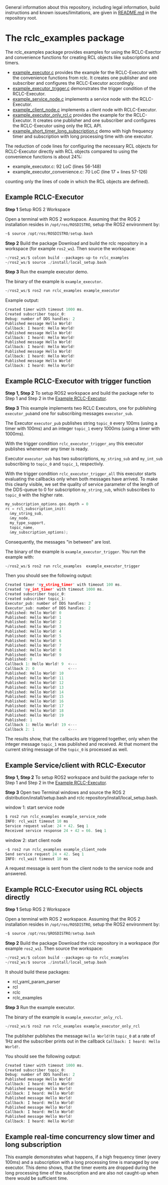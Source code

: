 General information about this repository, including legal information, build instructions and known issues/limitations, are given in [README.md](../README.md) in the repository root.

# The rclc_examples package

The rclc_examples package provides examples for using the RCLC-Exector and convenience functions for creating RCL objects like subscriptions and timers. 

- [example_executor.c](src/example_executor.c) provides the example for the RCLC-Executor with the convenience functions from rclc. It creates one publisher and one subscriber and configures the RCLC-Executor accordingly.
- [example_executor_trigger.c](src/example_executor_trigger.c) demonstrates the trigger condition of the RCLC-Executor.
- [example_service_node.c](src/example_service_node.c) implements a service node with the RCLC-Executor.
- [example_client_node.c](src/example_client_node.c) implements a client node with RCLC-Executor.
- [example_executor_only_rcl.c](src/example_executor_only_rcl.c) provides the example for the RCLC-Executor. It creates one publisher and one subscriber and configures the RCLC-Executor using only the RCL API.
- [example_short_timer_long_subscription.c](src/example_short_timer_long_subscription.c) demo with high frequency timer and subscription with long processing time with one executor.


The reduction of code lines for configuring the necessary RCL objects for RCLC-Executor directly with RCL objects compared to using the convenience functions is about 24%:
- example_executor.c: 92 LoC (lines 56-148)
- example_executor_convenience.c: 70 LoC (line 17 + lines 57-126)

 counting only the lines of code in which the RCL objects are defined).

## Example RCLC-Executor
**Step 1** Setup ROS 2 Workspace

Open a terminal with ROS 2 workspace. Assuming that the ROS 2 installation resides in `/opt/ros/ROSDISTRO`, setup the ROS2 environment by:
```C
~$ source /opt/ros/ROSDISTRO/setup.bash
```

**Step 2** Build the package
Download and build the rclc repository in a workspace (for example `ros2_ws`). Then source the workspace:
```C
~/ros2_ws/$ colcon build --packages-up-to rclc_examples
~/ros2_ws/$ source ./install/local_setup.bash
```

**Step 3** Run the example executor demo.

The binary of the example is `example_executor`.

```C
~/ros2_ws/$ ros2 run rclc_examples example_executor
```

Example output:

```C
Created timer with timeout 1000 ms.
Created subscriber topic_0:
Debug: number of DDS handles: 2
Published message Hello World!
Callback: I heard: Hello World!
Published message Hello World!
Callback: I heard: Hello World!
Published message Hello World!
Callback: I heard: Hello World!
Published message Hello World!
Callback: I heard: Hello World!
Published message Hello World!
Callback: I heard: Hello World!
```

## Example RCLC-Executor with trigger function

**Step 1, Step 2**
To setup ROS2 workspace and build the package refer to Step 1 and Step 2 in the [Example RCLC-Executor](#example-rclc-executor).

**Step 3**
This example implements two RCLC Executors, one for publishing `executor_pub`and one for subscribing messages `executor_sub`.

The Executor `executor_pub` publishes string `topic_0` every 100ms (using a timer with 100ms) and an integer `topic_1` every 1000ms (using a timer with 1000ms).

With the trigger condition `rclc_executor_trigger_any` this executor publishes whenenver any timer is ready.

Executor `executor_sub` has two subscriptions, `my_string_sub` and `my_int_sub` subscribing to `topic_0` and `topic_1`, respectivly.

With the trigger condition `rclc_executor_trigger_all` this executor starts evaluating the callbacks only when both messages have arrived. To make this clearly visible, we set the quality of service parameter of the length of the DDS-queue to 0 for subscription `my_string_sub`, which subscribes to `topic_0` with the higher rate.

```C
my_subscription_options.qos.depth = 0
rc = rcl_subscription_init(
  &my_string_sub,
  &my_node,
  my_type_support,
  topic_name,
  &my_subscription_options);
```

Consequently, the messages "in between" are lost.

The binary of the example is `example_executor_trigger`. You run the example with:
```C
~/ros2_ws/$ ros2 run rclc_examples  example_executor_trigger
```
 Then you should see the following output:

```C
Created timer 'my_string_timer' with timeout 100 ms.
Created 'my_int_timer' with timeout 1000 ms.
Created subscriber topic_0:
Created subscriber topic_1:
Executor_pub: number of DDS handles: 2
Executor_sub: number of DDS handles: 2
Published: Hello World! 0
Published: Hello World! 1
Published: Hello World! 2
Published: Hello World! 3
Published: Hello World! 4
Published: Hello World! 5
Published: Hello World! 6
Published: Hello World! 7
Published: Hello World! 8
Published: Hello World! 9
Published: 0
Callback 1: Hello World! 9  <---
Callback 2: 0               <---
Published: Hello World! 10
Published: Hello World! 11
Published: Hello World! 12
Published: Hello World! 13
Published: Hello World! 14
Published: Hello World! 15
Published: Hello World! 16
Published: Hello World! 17
Published: Hello World! 18
Published: Hello World! 19
Published: 1
Callback 1: Hello World! 19 <---
Callback 2: 1               <---
```
The results show, that the callbacks are triggered together, only when the integer message `topic_1` was published and received. At that moment the current string message of the `topic_0` is processed as well.

## Example Service/client with RCLC-Executor

**Step 1, Step 2**
To setup ROS2 workspace and build the package refer to Step 1 and Step 2 in the [Example RCLC-Executor](#example-rclc-executor).

**Step 3**
Open two Terminal windows and source the ROS 2 distribution/install/setup.bash and rclc repository/install/local_setup.bash.

window 1: start service node
```C
$ ros2 run rclc_examples example_service_node
INFO: rcl_wait timeout 10 ms
Service request value: 24 + 42. Seq 1
Received service response 24 + 42 = 66. Seq 1
```

window 2: start client node
```C
~$ ros2 run rclc_examples example_client_node
Send service request 24 + 42. Seq 1
INFO: rcl_wait timeout 10 ms
```

A request message is sent from the client node to the service node and answered.

## Example RCLC-Executor using RCL objects directly
**Step 1** Setup ROS 2 Workspace

Open a terminal with ROS 2 workspace. Assuming that the ROS 2 installation resides in `/opt/ros/ROSDISTRO`, setup the ROS2 environment by:
```C
~$ source /opt/ros/$ROSDISTRO/setup.bash
```

**Step 2** Build the package
Download the rclc repository in a workspace (for example `ros2_ws`). Then source the workspace:
```C
~/ros2_ws/$ colcon build --packages-up-to rclc_examples
~/ros2_ws/$ source ./install/local_setup.bash
```
It should build these packages:
- rcl_yaml_param_parser
- rcl
- rclc
- rclc_examples


**Step 3** Run the example executor.

The binary of the example is `example_executor_only_rcl`.

```C
~/ros2_ws/$ ros2 run rclc_examples example_executor_only_rcl
```
The publisher publishes the message `Hello World!`in `topic_0` at a rate of 1Hz and the subscriber prints out in the callback `Callback: I heard: Hello World!`.

You should see the following output:

```C
Created timer with timeout 1000 ms.
Created subscriber topic_0:
Debug: number of DDS handles: 2
Published message Hello World!
Callback: I heard: Hello World!
Published message Hello World!
Callback: I heard: Hello World!
Published message Hello World!
Callback: I heard: Hello World!
Published message Hello World!
Callback: I heard: Hello World!
Published message Hello World!
Callback: I heard: Hello World!
```
## Example real-time concurrency slow timer and long subscription
This example demonstrates what happens, if a high frequency timer (every 100ms) and
a subscription with a long processing time is managed by one executor. This demo shows,
that the timer events are dropped during the long processing time of the subscription and are also not caught-up when there would be sufficient time. 